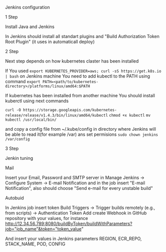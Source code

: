 Jenkins configuration

1 Step

Install Java and Jenkins

In Jenkins should install all standart plugins and "Build Authorization Token Root Plugin" (it uses in automaticall deploy)

2 Step

Next step depends on how kubernetes claster has been installed

If You used ```export KUBERNETES_PROVIDER=aws; curl -sS https://get.k8s.io | bash``` on Jenkins machine
You need to add kubectl to the PATH using command ```export PATH=<path/to/kubernetes-directory>/platforms/linux/amd64:$PATH```

If kubernetes has been installed from another machine You should install kuberctl using next commands

```curl -O https://storage.googleapis.com/kubernetes-release/release/v1.4.3/bin/linux/amd64/kubectl```
```chmod +x kubectl```
```mv kubectl /usr/local/bin/```

and copy a config file from ~/.kube/config in directory where Jenkins will be able to read it(for example /var)
ans set permisions ```sudo chown jenkins /var/config```


3 Step

Jenkin tuning

Mail

Insert your Email, Password and SMTP server in Manage Jenkins -> Configure System -> E-mail Notification
and in the job insert "E-mail Notification", also should choose "Send e-mail for every unstable build"

Autobuid

In Jenkins job insert token Build Triggers -> Trigger builds remotely (e.g., from scripts) -> Authentication Token
Add create Webhook in GitHub repository with your values, for instance  http://12.34.56.789:8080/buildByToken/buildWithParameters?job="job_name"&token="token_value"


And insert your values in Jenkins parameters REGION, ECR_REPO, STACK_NAME, POD, CONFIG






